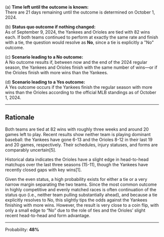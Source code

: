 (a) **Time left until the outcome is known:**  
There are 21 days remaining until the outcome is determined on October 1, 2024.

(b) **Status quo outcome if nothing changed:**  
As of September 9, 2024, the Yankees and Orioles are tied with 82 wins each. If both teams continued to perform at exactly the same rate and finish with a tie, the question would resolve as **No**, since a tie is explicitly a "No" outcome.

(c) **Scenario leading to a No outcome:**  
A No outcome results if, between now and the end of the 2024 regular season, the Yankees and Orioles finish with the same number of wins—or if the Orioles finish with more wins than the Yankees.

(d) **Scenario leading to a Yes outcome:**  
A Yes outcome occurs if the Yankees finish the regular season with more wins than the Orioles according to the official MLB standings as of October 1, 2024.

---

## Rationale

Both teams are tied at 82 wins with roughly three weeks and around 20 games left to play. Recent results show neither team is playing dominant baseball: the Yankees have gone 6-13 and the Orioles 8-12 in their last 19 and 20 games, respectively. Their schedules, injury statuses, and forms are comparably uncertain[5].

Historical data indicates the Orioles have a slight edge in head-to-head matchups over the last three seasons (15-11), though the Yankees have recently closed gaps with key wins[1].

Given the even status, a high probability exists for either a tie or a very narrow margin separating the two teams. Since the most common outcome in highly competitive and evenly matched races is often continuation of the status quo (i.e., neither team pulling substantially ahead), and because a tie explicitly resolves to No, this slightly tips the odds against the Yankees finishing with more wins. However, the result is very close to a coin flip, with only a small edge to “No” due to the role of ties and the Orioles’ slight recent head-to-head and form advantage.

---

Probability: **48%**